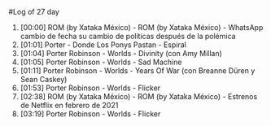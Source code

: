 #Log of 27 day

1. [00:00] ROM (by Xataka México) - ROM (by Xataka México) - WhatsApp cambio de fecha su cambio de políticas después de la polémica
1. [01:01] Porter - Donde Los Ponys Pastan - Espiral
1. [01:04] Porter Robinson - Worlds - Divinity (con Amy Millan)
1. [01:05] Porter Robinson - Worlds - Sad Machine
1. [01:11] Porter Robinson - Worlds - Years Of War (con Breanne Düren y Sean Caskey)
1. [01:53] Porter Robinson - Worlds - Flicker
1. [02:38] ROM (by Xataka México) - ROM (by Xataka México) - Estrenos de Netflix en febrero de 2021
1. [03:19] Porter Robinson - Worlds - Flicker
